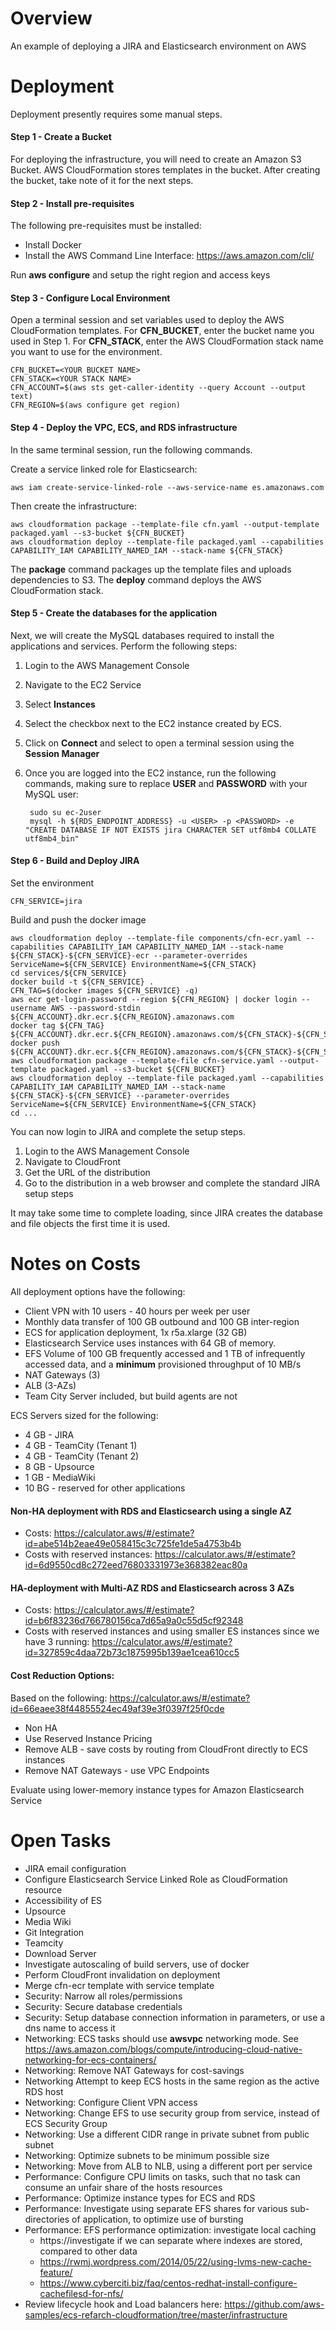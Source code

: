 
# Overview

An example of deploying a JIRA and Elasticsearch environment on AWS

# Deployment

Deployment presently requires some manual steps.

#### Step 1 - Create a Bucket

For deploying the infrastructure, you will need to create an Amazon S3 Bucket. 
AWS CloudFormation stores templates in the bucket. 
After creating the bucket, take note of it for the next steps.

#### Step 2 - Install pre-requisites

The following pre-requisites must be installed:
 
* Install Docker
* Install the AWS Command Line Interface: https://aws.amazon.com/cli/

Run **aws configure** and setup the right region and access keys

#### Step 3 - Configure Local Environment

Open a terminal session and set variables used to deploy the AWS CloudFormation templates. 
For **CFN_BUCKET**, enter the bucket name you used in Step 1.
For **CFN_STACK**, enter the AWS CloudFormation stack name you want to use for the environment. 

    CFN_BUCKET=<YOUR BUCKET NAME>
    CFN_STACK=<YOUR STACK NAME>
    CFN_ACCOUNT=$(aws sts get-caller-identity --query Account --output text)
    CFN_REGION=$(aws configure get region)

#### Step 4 - Deploy the VPC, ECS, and RDS infrastructure 

In the same terminal session, run the following commands.

Create a service linked role for Elasticsearch:

    aws iam create-service-linked-role --aws-service-name es.amazonaws.com

Then create the infrastructure:

    aws cloudformation package --template-file cfn.yaml --output-template packaged.yaml --s3-bucket ${CFN_BUCKET}
    aws cloudformation deploy --template-file packaged.yaml --capabilities CAPABILITY_IAM CAPABILITY_NAMED_IAM --stack-name ${CFN_STACK}

The **package** command packages up the template files and uploads dependencies to S3. The **deploy** command deploys the AWS CloudFormation stack.

#### Step 5 - Create the databases for the application

Next, we will create the MySQL databases required to install the applications and services. 
Perform the following steps:  

1. Login to the AWS Management Console 
2. Navigate to the EC2 Service
3. Select **Instances**
4. Select the checkbox next to the EC2 instance created by ECS.
5. Click on **Connect** and select to open a terminal session using the **Session Manager**
6. Once you are logged into the EC2 instance, run the following commands,
 making sure to replace **USER** and **PASSWORD** with your MySQL user:

        sudo su ec-2user
        mysql -h ${RDS_ENDPOINT_ADDRESS} -u <USER> -p <PASSWORD> -e "CREATE DATABASE IF NOT EXISTS jira CHARACTER SET utf8mb4 COLLATE utf8mb4_bin"

#### Step 6 - Build and Deploy JIRA

Set the environment
    
    CFN_SERVICE=jira
   
Build and push the docker image

    aws cloudformation deploy --template-file components/cfn-ecr.yaml --capabilities CAPABILITY_IAM CAPABILITY_NAMED_IAM --stack-name ${CFN_STACK}-${CFN_SERVICE}-ecr --parameter-overrides ServiceName=${CFN_SERVICE} EnvironmentName=${CFN_STACK}
    cd services/${CFN_SERVICE}    
    docker build -t ${CFN_SERVICE} .    
    CFN_TAG=$(docker images ${CFN_SERVICE} -q)
    aws ecr get-login-password --region ${CFN_REGION} | docker login --username AWS --password-stdin ${CFN_ACCOUNT}.dkr.ecr.${CFN_REGION}.amazonaws.com
    docker tag ${CFN_TAG} ${CFN_ACCOUNT}.dkr.ecr.${CFN_REGION}.amazonaws.com/${CFN_STACK}-${CFN_SERVICE}
    docker push ${CFN_ACCOUNT}.dkr.ecr.${CFN_REGION}.amazonaws.com/${CFN_STACK}-${CFN_SERVICE}
    aws cloudformation package --template-file cfn-service.yaml --output-template packaged.yaml --s3-bucket ${CFN_BUCKET}
    aws cloudformation deploy --template-file packaged.yaml --capabilities CAPABILITY_IAM CAPABILITY_NAMED_IAM --stack-name ${CFN_STACK}-${CFN_SERVICE} --parameter-overrides ServiceName=${CFN_SERVICE} EnvironmentName=${CFN_STACK}
    cd ...

You can now login to JIRA and complete the setup steps.

1. Login to the AWS Management Console 
2. Navigate to CloudFront
3. Get the URL of the distribution
4. Go to the distribution in a web browser and complete the standard JIRA setup steps

It may take some time to complete loading, since JIRA creates the database and file objects the first time it is used.


# Notes on Costs

All deployment options have the following:

* Client VPN with 10 users - 40 hours per week per user
* Monthly data transfer of 100 GB outbound and 100 GB inter-region
* ECS for application deployment, 1x r5a.xlarge (32 GB) 
* Elasticsearch Service uses instances with 64 GB of memory.
* EFS Volume of 100 GB frequently accessed and 1 TB of infrequently accessed data, and a **minimum** provisioned throughput of 10 MB/s
* NAT Gateways (3)
* ALB (3-AZs)
* Team City Server included, but build agents are not

ECS Servers sized for the following:

* 4 GB - JIRA
* 4 GB - TeamCity (Tenant 1)
* 4 GB - TeamCity (Tenant 2)
* 8 GB - Upsource 
* 1 GB - MediaWiki
* 10 BG - reserved for other applications

#### Non-HA deployment with RDS and Elasticsearch using a single AZ
    
* Costs: https://calculator.aws/#/estimate?id=abe514b2eae49e058415c3c725fe1de5a4753b4b
* Costs with reserved instances: https://calculator.aws/#/estimate?id=6d9550cd8c272eed76803331973e368382eac80a

#### HA-deployment with Multi-AZ RDS and Elasticsearch across 3 AZs

* Costs: https://calculator.aws/#/estimate?id=b6f83236d766780156ca7d65a9a0c55d5cf92348
* Costs with reserved instances and using smaller ES instances since we have 3 running: https://calculator.aws/#/estimate?id=327859c4daa72b73c1875995b139ae1cea610cc5


#### Cost Reduction Options:

Based on the following: https://calculator.aws/#/estimate?id=66eaee38f44855524ec49af39e3f0397f25f0cde

* Non HA
* Use Reserved Instance Pricing
* Remove ALB - save costs by routing from CloudFront directly to ECS instances
* Remove NAT Gateways - use VPC Endpoints

Evaluate using lower-memory instance types for Amazon Elasticsearch Service


# Open Tasks

* JIRA email configuration
* Configure Elasticsearch Service Linked Role as CloudFormation resource
* Accessibility of ES
* Upsource
* Media Wiki
* Git Integration
* Teamcity
* Download Server
* Investigate autoscaling of build servers, use of docker
* Perform CloudFront invalidation on deployment
* Merge cfn-ecr template with service template
* Security: Narrow all roles/permissions
* Security: Secure database credentials
* Security: Setup database connection information in parameters, or use a dns name to access it
* Networking: ECS tasks should use **awsvpc** networking mode. See https://aws.amazon.com/blogs/compute/introducing-cloud-native-networking-for-ecs-containers/
* Networking: Remove NAT Gateways for cost-savings
* Networking Attempt to keep ECS hosts in the same region as the active RDS host
* Networking: Configure Client VPN access
* Networking: Change EFS to use security group from service, instead of ECS Security Group
* Networking: Use a different CIDR range in private subnet from public subnet
* Networking: Optimize subnets to be minimum possible size
* Networking: Move from ALB to NLB, using a different port per service	   
* Performance: Configure CPU limits on tasks, such that no task can consume an unfair share of the hosts resources
* Performance: Optimize instance types for ECS and RDS
* Performance: Investigate using separate EFS shares for various sub-directories of application, to optimize use of bursting
* Performance: EFS performance optimization: investigate local caching
    * https://investigate if we can separate where indexes are stored, compared to other data
    * https://rwmj.wordpress.com/2014/05/22/using-lvms-new-cache-feature/
    * https://www.cyberciti.biz/faq/centos-redhat-install-configure-cachefilesd-for-nfs/
* Review lifecycle hook and Load balancers here: https://github.com/aws-samples/ecs-refarch-cloudformation/tree/master/infrastructure




 